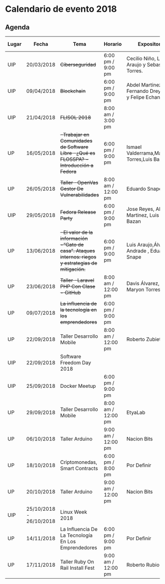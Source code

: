 # Calendario de evento 2018

## Agenda
| Lugar|Fecha|Tema|Horario|Expositor|Más información|
|-----------------| -----------| -------------------------------------|--------------------|-------------|-----------------|
| UIP| 20/03/2018 |~~Ciberseguridad~~| 6:00 pm / 9:00 pm  | Cecilio Niño, Luis Araujo y  Sebastian Torres.| [Link](2018/CIBERSEGURIDAD.md)            |
| UIP| 09/04/2018 | ~~Blockchain~~ | 6:00 pm / 9:00 pm  | Abdel Martinez, Fernando Dreyfus y Felipe Echandi    | [Link](BLOCKCHAIN.md)|
| UIP| 21/04/2018 | ~~FLISOL 2018~~          |8:00 am / 3:00 pm | []()        |[Link](https://github.com/floss-pa/FLISoL/tree/master/FLISoL2018)                 |
| UP | 16/05/2018 | ~~-Trabajar en Comunidades de Software Libre  -¿Qué es FLOSSPA?  -Introducción a Fedora~~ |6:00 pm / 9:00 pm  |Ismael Valderrama,Maryon Torres,Luis Bazán.| [Link](https://github.com/floss-pa/Agenda_Anual/blob/master/2018/FIEC1605.MD)    |
| UP | 26/05/2018 | ~~Taller -OpenVas Gestor De Vulnerabilidades~~  |8:00 am / 12:00 pm| Eduardo Snape |        [Link](https://github.com/floss-pa/Agenda_Anual/blob/master/2018/FIEC2605.md)         |
| UIP| 29/05/2018 | ~~Fedora Release Party~~ | 6:00 pm / 9:00 pm | Jose Reyes, Abdel Martinez, Luis Bazan | [Link](2018/FRP28.md)  |
| UP | 13/06/2018 |~~-El valor de la información  -“Gato de casa”. Ataques internos: riegos y estrategias de mitigación.~~|6:00 pm / 9:00 pm |  Luis Araujo,Álvaro Andrade , Eduardo Snape               |  [Link](https://github.com/floss-pa/Agenda_Anual/blob/master/2018/FIEC1306.MD)
| UP | 23/06/2018 | ~~Taller	-Laravel PHP Con Clase  - GitHub~~     |8:00 am / 12:00 pm| Davis Álvarez, Maryon Torres   | [Link](https://github.com/floss-pa/Agenda_Anual/blob/master/2018/FIEC2306.MD)                |
| UP | 09/07/2018 | ~~La influencia de la tecnología en los emprendedores~~ |6:00 pm / 9:00 pm |                 |                |
| UP | 22/09/2018 | Taller Desarrollo Mobile           |8:00 am / 12:00 pm |     Roberto Zubieta            |  [Link](https://github.com/floss-pa/Agenda_Anual/blob/master/2018/FIEC0809.MD)                |
| UIP| 22/09/2018 | Software Freedom Day 2018 || []()   |                 | |
| UIP | 25/09/2018 | Docker Meetup             |6:00 pm / 9:00 pm |                 |                 |
| UP | 29/09/2018 | Taller Desarrollo Mobile           |8:00 am / 12:00 pm |     EtyaLab            |  [Link](https://github.com/floss-pa/Agenda_Anual/blob/master/2018/FIEC0809.MD)                |
| UP | 06/10/2018 | Taller Arduino          |9:00 am / 12:00 pm |     Nacion Bits            |  [Link](https://github.com/floss-pa/Agenda_Anual/blob/master/2018/FIEC0610.MD)                |
| UP | 18/10/2018 | Criptomonedas, Smart Contracts         |6:00 pm / 8:00 pm |      Por Definir           |  [Link](https://github.com/floss-pa/Agenda_Anual/blob/master/2018/FIEC1810.MD)                |
| UP | 20/10/2018 | Taller Arduino          |9:00 am / 12:00 pm |     Nacion Bits            |  [Link](https://github.com/floss-pa/Agenda_Anual/blob/master/2018/FIEC2010.MD)                |
| UIP| 25/10/2018 - 26/10/2018 | Linux Week 2018       || []()        |                 |
| UP | 14/11/2018 | La Influencia De La Tecnología En Los Emprendedores          |6:00 pm / 9:00 pm |     Por Definir          |  [Link](https://github.com/floss-pa/Agenda_Anual/blob/master/2018/FIEC1411.MD)                |
| UP | 17/11/2018 | Taller Ruby On Rail Install Fest          |9:00 am / 12:00 pm |     Roberto Rubio          |  [Link](https://github.com/floss-pa/Agenda_Anual/blob/master/2018/FIEC2111.MD)                |
